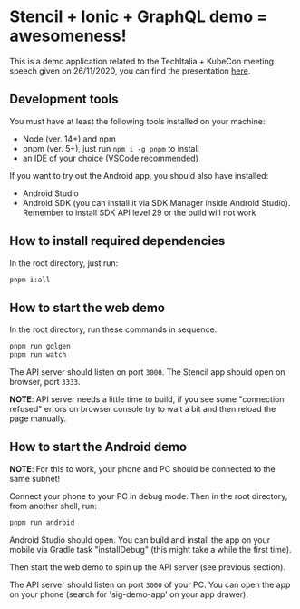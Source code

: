 # Stencil + Ionic + GraphQL demo = awesomeness!

This is a demo application related to the TechItalia + KubeCon meeting speech given on 26/11/2020,
you can find the presentation
[here](https://speakerdeck.com/marcuson/stencil-plus-ionic-plus-graphql-a-great-approach-for-modern-web-apps-and-more).

## Development tools

You must have at least the following tools installed on your machine:

- Node (ver. 14+) and npm
- pnpm (ver. 5+), just run `npm i -g pnpm` to install
- an IDE of your choice (VSCode recommended)

If you want to try out the Android app, you should also have installed:

- Android Studio
- Android SDK (you can install it via SDK Manager inside Android Studio). Remember to install SDK
  API level 29 or the build will not work

## How to install required dependencies

In the root directory, just run:

```bash
pnpm i:all
```

## How to start the web demo

In the root directory, run these commands in sequence:

```bash
pnpm run gqlgen
pnpm run watch
```

The API server should listen on port `3000`.
The Stencil app should open on browser, port `3333`.

**NOTE**: API server needs a little time to build, if you see some "connection refused" errors
on browser console try to wait a bit and then reload the page manually.

## How to start the Android demo

**NOTE**: For this to work, your phone and PC should be connected to the same subnet!

Connect your phone to your PC in debug mode. Then in the root directory, from another shell, run:

```bash
pnpm run android
```

Android Studio should open. You can build and install the app on your mobile via Gradle task
"installDebug" (this might take a while the first time).

Then start the web demo to spin up the API server (see previous section).

The API server should listen on port `3000` of your PC. You can open the app on your phone (search
for 'sig-demo-app' on your app drawer).
